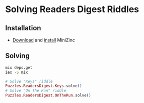 # Solving Readers Digest Riddles


## Installation

- [Download](https://www.minizinc.org/software.html) and [install](https://www.minizinc.org/doc-latest/en/installation.html) MiniZinc

## Solving
```zsh
mix deps.get
iex -S mix
```

```elixir
# Solve "Keys" riddle
Puzzles.ReadersDigest.Keys.solve()
# Solve "On The Run" riddle
Puzzles.ReadersDigest.OnTheRun.solve()
```
